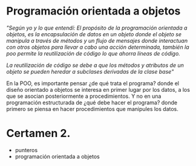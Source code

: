 # Programación orientada a objetos

 *"Según yo y lo que entendí: El propósito de la programación orientada a objetos, es la encapsulación de datos en un objeto donde el objeto se manipula a través de métodos y un flujo de mensajes
 donde interactuan con otros objetos para llevar a cabo una acción determinada, también la poo permite la reutilización de código lo que ahorra líneas de código.*

*La reutilización de código se debe a que los métodos y atributos de un objeto se pueden heredar a subclases derivadas de la clase base"* 

En la POO, es importante pensar ¿de qué trata el programa? donde el diseño orientado a objetos se interesa en primer lugar por los datos, a los que se asocian 
posteriormente a procedimientos. Y no en una programación estructurada de ¿qué debe hacer el programa? donde primero se piensa en hacer procedimientos que manipules los datos. 









# Certamen 2.

- punteros
- programación orientada a objetos
